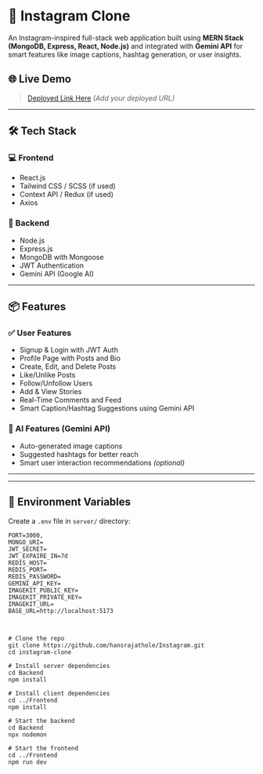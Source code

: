 # 📸 Instagram Clone

An Instagram-inspired full-stack web application built using **MERN Stack (MongoDB, Express, React, Node.js)** and integrated with **Gemini API** for smart features like image captions, hashtag generation, or user insights.

## 🌐 Live Demo
> [Deployed Link Here](#) *(Add your deployed URL)*

---

## 🛠️ Tech Stack

### 💻 Frontend
- React.js
- Tailwind CSS / SCSS (if used)
- Context API / Redux (if used)
- Axios

### 🧠 Backend
- Node.js
- Express.js
- MongoDB with Mongoose
- JWT Authentication
- Gemini API (Google AI)

---

## 📦 Features

### ✅ User Features
- Signup & Login with JWT Auth
- Profile Page with Posts and Bio
- Create, Edit, and Delete Posts
- Like/Unlike Posts
- Follow/Unfollow Users
- Add & View Stories
- Real-Time Comments and Feed
- Smart Caption/Hashtag Suggestions using Gemini API

### 🤖 AI Features (Gemini API)
- Auto-generated image captions
- Suggested hashtags for better reach
- Smart user interaction recommendations *(optional)*

---



---

## 🔐 Environment Variables

Create a `.env` file in `server/` directory:

```env
PORT=3000,
MONGO_URI=
JWT_SECRET=
JWT_EXPAIRE_IN=7d
REDIS_HOST=
REDIS_PORT=
REDIS_PASSWORD=
GEMINI_API_KEY=
IMAGEKIT_PUBLIC_KEY=
IMAGEKIT_PRIVATE_KEY=
IMAGEKIT_URL=
BASE_URL=http://localhost:5173



# Clone the repo
git clone https://github.com/hansrajathole/Instagram.git
cd instagram-clone

# Install server dependencies
cd Backend
npm install

# Install client dependencies
cd ../Frontend
npm install

# Start the backend
cd Backend
npx nodemon

# Start the frontend
cd ../Frontend
npm run dev




